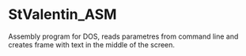 # StValentin_ASM
Assembly program for DOS, reads parametres from command line and creates frame with text in the middle of the screen. 
